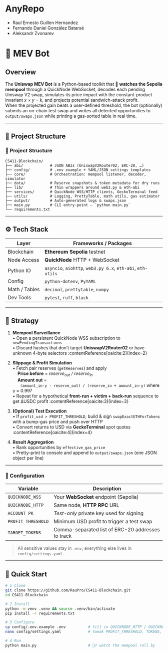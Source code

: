 # AnyRepo

- Raul Ernesto Guillen Hernandez
- Fernando Daniel González Batarsé
- Aleksandr Zvonarev


# 🦄 MEV Bot

## Overview
The **Uniswap MEV Bot** is a Python-based toolkit that 👀 **watches the Sepolia mempool** through a QuickNode WebSocket, decodes each pending Uniswap V2 swap, simulates its price impact with the constant-product invariant *x × y = k*, and projects potential sandwich-attack profit.  
When the projected gain beats a user-defined threshold, the bot (optionally) submits an on-chain test swap and writes all detected opportunities to `output/swaps.json` while printing a gas-sorted table in real time.

---

## 📂 Project Structure

### 📂 Project Structure
```text
CS411-Blockchain/
├── abi/            # JSON ABIs (UniswapV2Router02, ERC-20, …)
├── config/         # .env example + YAML/JSON settings templates
├── core/           # Orchestration: mempool listener, decoder, simulator
├── data/           # Reserve snapshots & token metadata for dry runs
├── lib/            # Thin wrappers around web3.py & eth-abi
├── services/       # QuickNode WSS/HTTP clients, GeckoTerminal feed
├── utils/          # Logging, PrettyTable, math utils, gas estimator
├── output/         # Auto-generated logs & swaps.json
├── main.py         # CLI entry-point – `python main.py`
└── requirements.txt
```
---

## ⚙️ Tech Stack
| Layer | Frameworks / Packages |
|-------|-----------------------|
| Blockchain  | **Ethereum Sepolia** testnet |
| Node Access | **QuickNode** HTTP + WebSocket |
| Python IO   | `asyncio`, `aiohttp`, `web3.py 6.x`, `eth-abi`, `eth-utils` |
| Config      | `python-dotenv`, `PyYAML` |
| Math / Tables | `decimal`, `prettytable`, `numpy` |
| Dev Tools   | `pytest`, `ruff`, `black` |

---

## 🧠 Strategy

1. **Mempool Surveillance**  
    • Open a persistent QuickNode WSS subscription to `newPendingTransactions`  
    • Discard hashes that don’t target **UniswapV2Router02** or have unknown 4-byte selectors :contentReference[oaicite:2]{index=2}  

2. **Slippage & Profit Simulation**  
    • Fetch pair reserves (`getReserves`) and apply  
    &nbsp;&nbsp;&nbsp;&nbsp;**Price before** = *reserve<sub>out</sub> / reserve<sub>in</sub>*  
    &nbsp;&nbsp;&nbsp;&nbsp;**Amount out** =   
    &nbsp;&nbsp;&nbsp;&nbsp;&nbsp;&nbsp;`(amount_in·γ · reserve_out) / (reserve_in + amount_in·γ)` where γ = 0.997  
    • Repeat for a hypothetical **front-run + victim + back-run** sequence to get ΔUSDC profit :contentReference[oaicite:3]{index=3}  

3. **(Optional) Test Execution**  
    • If `profit_usd > PROFIT_THRESHOLD`, build & sign `swapExactETHForTokens` with a bump-gas price and push over HTTP  
    • Convert returns to USD via **GeckoTerminal** spot quotes :contentReference[oaicite:4]{index=4}  

4. **Result Aggregation**  
    • Rank opportunities by `effective_gas_price`  
    • Pretty-print to console and append to `output/swaps.json` (one JSON object per line)

---

### 🔐 Configuration

| Variable | Description |
|----------|-------------|
| `QUICKNODE_WSS` | Your **WebSocket** endpoint (Sepolia) |
| `QUICKNODE_HTTP` | Same node, **HTTP RPC** URL |
| `ACCOUNT_PK` | *Test-only* private key used for signing |
| `PROFIT_THRESHOLD` | Minimum USD profit to trigger a test swap |
| `TARGET_TOKENS` | Comma-separated list of ERC-20 addresses to track |

> All sensitive values stay in `.env`; everything else lives in `config/settings.yaml`.

---

## 🚀 Quick Start

```bash
# 1 Clone
git clone https://github.com/RauPro/CS411-Blockchain.git
cd CS411-Blockchain

# 2 Install
python -m venv .venv && source .venv/bin/activate
pip install -r requirements.txt

# 3 Configure
cp config/.env.example .env          # fill in QUICKNODE_HTTP / QUICKNODE_WSS
nano config/settings.yaml            # tweak PROFIT_THRESHOLD, TOKENS, etc.

# 4 Run
python main.py                       # 🚴‍♂️ watch the mempool roll by
```

